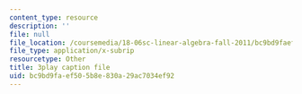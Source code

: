 ```yaml
---
content_type: resource
description: ''
file: null
file_location: /coursemedia/18-06sc-linear-algebra-fall-2011/bc9bd9faef505b8e830a29ac7034ef92_My5w4MXWBew.vtt
file_type: application/x-subrip
resourcetype: Other
title: 3play caption file
uid: bc9bd9fa-ef50-5b8e-830a-29ac7034ef92
---
```

